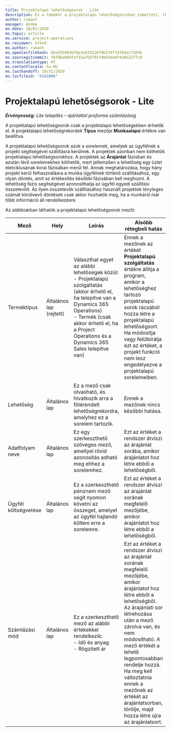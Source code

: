```yaml
---
title: Projektalapú lehetőségsorok - Lite
description: Ez a témakör a projektalapú lehetőségsorokat ismerteti. (Pro)
author: rumant
manager: Annbe
ms.date: 10/01/2020
ms.topic: article
ms.service: project-operations
ms.reviewer: kfend
ms.author: rumant
ms.openlocfilehash: bba555003b76e3e87412679b274f74f68ac7203b
ms.sourcegitcommit: f6f86e80dfef15a7b5f9174b55dddf410522f7c8
ms.translationtype: HT
ms.contentlocale: hu-HU
ms.lasthandoff: 10/31/2020
ms.locfileid: "4181006"
---
```

# <a name="project-based-opportunity-lines---lite"></a>Projektalapú lehetőségsorok - Lite

_**Érvényesség:** Lite telepítés – ajánlattól proforma számlázásig_

A projektalapú lehetőségsorok csak a projektalapú lehetőségekben érhetők el. A projektalapú lehetőségrekordok **Típus** mezője **Munkaalapú** értékre van beállítva.

A projektalapú lehetőségsorok azok a sorelemek, amelyek az ügyfélnek a projekt segítségével szállításra kerülnek. A projektek azonban nem köthetők projektalapú lehetőségsorokhoz. A projektek az **Árajánlat** fázisban és azután lévő sorelemekhez köthetők, mert jellemzően a lehetőség egy üzlet életciklusának korai fázisában merül fel. Annak meghatározása, hogy hány projekt kerül felhasználásra a munka ügyfélnek történő szállításához, egy olyan döntés, amit az értékesítés későbbi fázisában kell meghozni. A lehetőség fázis segítségével azonosíthatja az ügyfél egyedi szállítási összetevőit. Az ilyen összetevők szállításához használt projektek tényleges számát körülvevő döntések csak akkor hozhatók meg, ha a munkáról már több információ áll rendelkezésre.

Az alábbiakban láthatók a projektalapú lehetőségsorok mezői:

| **Mező** | **Hely** | **Leírás** | **Alsóbb rétegbeli hatás** |
| --- | --- | --- | --- |
| Terméktípus | Általános lap (rejtett) | Választhat egyet az alábbi lehetőségek közül:</br>- Projektalapú szolgáltatás (akkor érhető el, ha telepítve van a Dynamics 365 Operations)</br>- Termék (csak akkor érhető el, ha a Project Operations és a Dynamics 365 Sales telepítve van) | Ennek a mezőnek az értékét **Projektalapú szolgáltatás** értékre állítja a program, amikor a lehetőséghez tartozó projektalapú sorok rácsából hozza létre a projektalapú lehetőségsort. <br> Ha módosítja vagy felülbírálja ezt az értéket, a projekt funkció nem lesz engedélyezve a projektalapú sorelemeiben. |
| Lehetőség | Általános lap | Ez a mező csak olvasható, és hivatkozik arra a fölérendelt lehetőségrekordra, amelyhez ez a sorelem tartozik. | Ennek a mezőnek nincs későbbi hatása. |
| Adatfolyam neve | Általános lap | Ez egy szerkeszthető szöveges mező, amellyel rövid azonosítás adható meg ehhez a sorelemhez. | Ezt az értéket a rendszer átviszi az árajánlat sorába, amikor árajánlatot hoz létre ebből a lehetőségből. |
| Ügyfél költségvetése | Általános lap | Ez a szerkeszthető pénznem mező segít nyomon követni az összeget, amelyet az ügyfél hajlandó költeni erre a sorelemre. | Ezt az értéket a rendszer átviszi az árajánlat sorának megfelelő mezőjébe, amikor árajánlatot hoz létre ebből a lehetőségből. |
| Számlázási mód | Általános lap | Ez a szerkeszthető mező az alábbi értékekkel rendelkezik:</br>- Idő és anyag</br>- Rögzített ár | Ezt az értéket a rendszer átviszi az árajánlat sorának megfelelő mezőjébe, amikor árajánlatot hoz létre ebből a lehetőségből. Az árajánlati sor létrehozása után a mező zárolva van, és nem módosítható. A mező értékét a lehető legpontosabban rendelje hozzá. Ha meg kell változtatnia ennek a mezőnek az értékét az árajánlatsorban, törölje, majd hozza létre újra az árajánlatsort. |

